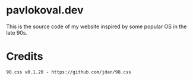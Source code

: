 # pavlokoval.dev
This is the source code of my website inspired by some popular OS in the late 90s.

# Credits
```
98.css v0.1.20 - https://github.com/jdan/98.css
```